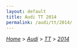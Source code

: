 ```yaml
---
layout: default
title: Audi TT 2014
permalink: /audi/tt/2014/
---
```

[*Home*](/) > [*Audi*](/audi/) > [*TT*](/audi/tt/) > [*2014*](/audi/tt/2014/)
